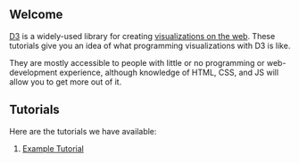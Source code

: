 Welcome
-------

[D3](http://d3js.org/) is a widely-used library for creating
[visualizations on the web](https://github.com/mbostock/d3/wiki/Gallery).
These tutorials give you an idea of what programming visualizations
with D3 is like.

They are mostly accessible to people with little or no programming
or web-development experience, although knowledge of HTML, CSS, and JS
will allow you to get more out of it.

Tutorials
---------

Here are the tutorials we have available:

1. [Example Tutorial](tutorials/example.html)

